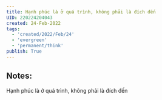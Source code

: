 ```yaml
---
title: Hạnh phúc là ở quá trình, không phải là đích đến
UID: 220224204043
created: 24-Feb-2022
tags:
  - 'created/2022/Feb/24'
  - 'evergreen'
  - 'permanent/think'
publish: True
---
```

## Notes:
Hạnh phúc là ở quá trình, không phải là đích đến





